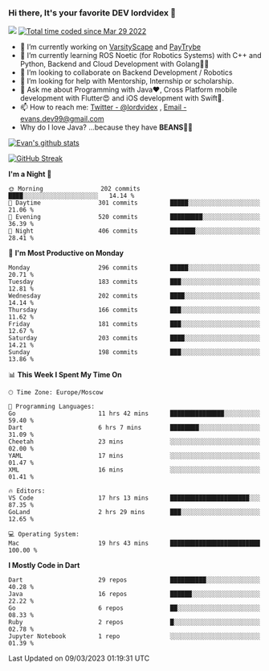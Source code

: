 ### Hi there, It's your favorite DEV lordvidex 👋
<img src="https://komarev.com/ghpvc/?username=lordvidex&label=Views&color=blue&style=plastic" /> <a href="https://wakatime.com/@0e56db35-d16b-410a-acc0-4085055304bf"><img src="https://wakatime.com/badge/user/0e56db35-d16b-410a-acc0-4085055304bf.svg" alt="Total time coded since Mar 29 2022" /></a>

- 🔭 I’m currently working on [VarsityScape](https://varsityscape.com) and [PayTrybe](https://www.paytrybe.com)
- 🌱 I’m currently learning ROS Noetic (for Robotics Systems) with C++ and Python, Backend and Cloud Development with Golang🧙🏼
- 👯 I’m looking to collaborate on Backend Development / Robotics
- 🤔 I’m looking for help with Mentorship, Internship or scholarship.
- 💬 Ask me about Programming with Java❤️, Cross Platform mobile development with Flutter😍 and iOS development with Swift🚀.
- 📫 How to reach me: [Twitter - @lordvidex](https://twitter.com/lordvidex) , [Email - evans.dev99@gmail.com](mailto:evans.dev99@gmail.com?body=Hello%20Evans,)
- Why do I love Java? ...because they have **BEANS**🤤😋

<div>
<!-- <a href="https://github.com/lordvidex">
  <img src="https://github-readme-stats.vercel.app/api/top-langs/?username=lordvidex&theme=light" />
</a>    -->
<!-- [![Top Langs](https://github-readme-stats.vercel.app/api/top-langs/?username=lordvidex)](https://github.com/lordvidex/)  -->
<a href="https://github.com/lordvidex">
 <img src="https://github-readme-stats.vercel.app/api?username=lordvidex&show_icons=true&theme=light&line_height=27" alt="Evan's github stats"/>
</a>
</div>

[![GitHub Streak](https://github-readme-streak-stats.herokuapp.com?user=lordvidex&theme=github-dark&hide_border=true)](https://git.io/streak-stats)

<!--
  <a href="https://github.com/iampawan/FlutterExampleApps">
    <img align="center" src="https://github-readme-stats.vercel.app/api/pin/?username=iampawan&repo=FlutterExampleApps&theme=light" />

  </a>
  <a href="https://github.com/iampawan/VelocityX">
   <img align="center" src="https://github-readme-stats.vercel.app/api/pin/?username=iampawan&repo=VelocityX&theme=light" />
  </a>
-->
<!--START_SECTION:waka-->
**I'm a Night 🦉** 

```text
🌞 Morning                202 commits         ████░░░░░░░░░░░░░░░░░░░░░   14.14 % 
🌆 Daytime                301 commits         █████░░░░░░░░░░░░░░░░░░░░   21.06 % 
🌃 Evening                520 commits         █████████░░░░░░░░░░░░░░░░   36.39 % 
🌙 Night                  406 commits         ███████░░░░░░░░░░░░░░░░░░   28.41 % 
```
📅 **I'm Most Productive on Monday** 

```text
Monday                   296 commits         █████░░░░░░░░░░░░░░░░░░░░   20.71 % 
Tuesday                  183 commits         ███░░░░░░░░░░░░░░░░░░░░░░   12.81 % 
Wednesday                202 commits         ████░░░░░░░░░░░░░░░░░░░░░   14.14 % 
Thursday                 166 commits         ███░░░░░░░░░░░░░░░░░░░░░░   11.62 % 
Friday                   181 commits         ███░░░░░░░░░░░░░░░░░░░░░░   12.67 % 
Saturday                 203 commits         ████░░░░░░░░░░░░░░░░░░░░░   14.21 % 
Sunday                   198 commits         ███░░░░░░░░░░░░░░░░░░░░░░   13.86 % 
```


📊 **This Week I Spent My Time On** 

```text
🕑︎ Time Zone: Europe/Moscow

💬 Programming Languages: 
Go                       11 hrs 42 mins      ███████████████░░░░░░░░░░   59.40 % 
Dart                     6 hrs 7 mins        ████████░░░░░░░░░░░░░░░░░   31.09 % 
Cheetah                  23 mins             ░░░░░░░░░░░░░░░░░░░░░░░░░   02.00 % 
YAML                     17 mins             ░░░░░░░░░░░░░░░░░░░░░░░░░   01.47 % 
XML                      16 mins             ░░░░░░░░░░░░░░░░░░░░░░░░░   01.41 % 

🔥 Editors: 
VS Code                  17 hrs 13 mins      ██████████████████████░░░   87.35 % 
GoLand                   2 hrs 29 mins       ███░░░░░░░░░░░░░░░░░░░░░░   12.65 % 

💻 Operating System: 
Mac                      19 hrs 43 mins      █████████████████████████   100.00 % 
```

**I Mostly Code in Dart** 

```text
Dart                     29 repos            ██████████░░░░░░░░░░░░░░░   40.28 % 
Java                     16 repos            ██████░░░░░░░░░░░░░░░░░░░   22.22 % 
Go                       6 repos             ██░░░░░░░░░░░░░░░░░░░░░░░   08.33 % 
Ruby                     2 repos             █░░░░░░░░░░░░░░░░░░░░░░░░   02.78 % 
Jupyter Notebook         1 repo              ░░░░░░░░░░░░░░░░░░░░░░░░░   01.39 % 
```




 Last Updated on 09/03/2023 01:19:31 UTC
<!--END_SECTION:waka-->
